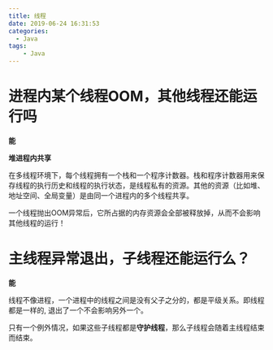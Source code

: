 ```yaml
---
title: 线程
date: 2019-06-24 16:31:53
categories:
  - Java
tags: 
	- Java
---
```


# 进程内某个线程OOM，其他线程还能运行吗

**能**

**堆进程内共享**

在多线程环境下，每个线程拥有一个栈和一个程序计数器。栈和程序计数器用来保存线程的执行历史和线程的执行状态，是线程私有的资源。其他的资源（比如堆、地址空间、全局变量）是由同一个进程内的多个线程共享。

一个线程抛出OOM异常后，它所占据的内存资源会全部被释放掉，从而不会影响其他线程的运行！

# 主线程异常退出，子线程还能运行么？

**能**

线程不像进程，一个进程中的线程之间是没有父子之分的，都是平级关系。即线程都是一样的, 退出了一个不会影响另外一个。

只有一个例外情况，如果这些子线程都是**守护线程**，那么子线程会随着主线程结束而结束。